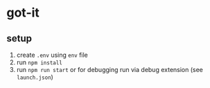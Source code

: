 # got-it

## setup
1. create `.env` using `env` file
2. run `npm install`
3. run `npm run start` or for debugging run via debug extension (see `launch.json`)